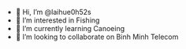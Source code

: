 - 👋 Hi, I’m @laihue0h52s
- 👀 I’m interested in Fishing
- 🌱 I’m currently learning Canoeing
- 💞️ I’m looking to collaborate on Binh Minh Telecom


<!---
laihue0h52s/laihue0h52s is a ✨ special ✨ repository because its `README.md` (this file) appears on your GitHub profile.
You can click the Preview link to take a look at your changes.
--->
